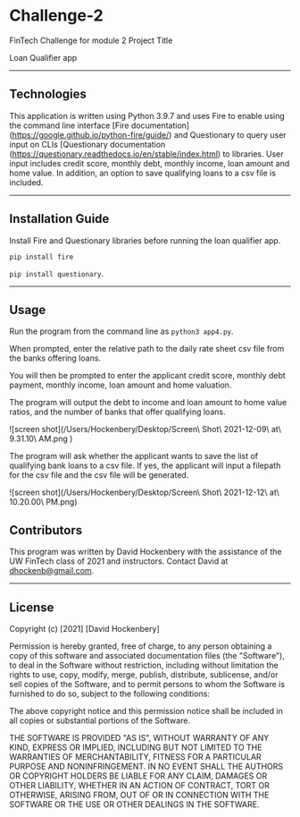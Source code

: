 # Challenge-2
FinTech Challenge for module 2
 Project Title

Loan Qualifier app

---

## Technologies

This application is written using Python 3.9.7 and uses Fire to enable using the command line interface [Fire documentation] (https://google.github.io/python-fire/guide/) and Questionary to query user input on CLIs [Questionary documentation (https://questionary.readthedocs.io/en/stable/index.html) to libraries.
User input includes credit score, monthly debt, monthly income, loan amount and home value. In addition, an option to save qualifying loans to a csv file is included.

---

## Installation Guide

Install Fire and Questionary libraries before running the loan qualifier app. 

`pip install fire` 

`pip install questionary`.

---

## Usage



Run the program from the command line as `python3 app4.py`. 

When prompted, enter the relative path to the daily rate sheet csv file from the banks offering loans. 

You will then be prompted to enter the applicant credit score, monthly debt payment, monthly income, loan amount and home valuation. 

The program will output the debt to income and loan amount to home value ratios, and the number of banks that offer qualifying loans.

![screen shot](/Users/Hockenbery/Desktop/Screen\ Shot\ 2021-12-09\ at\ 9.31.10\ AM.png )

The program will ask whether the applicant wants to save the list of qualifying bank loans to a csv file. If yes, the applicant will input a filepath for the csv file and the csv file will be generated. 

![screen shot](/Users/Hockenbery/Desktop/Screen\ Shot\ 2021-12-12\ at\ 10.20.00\ PM.png)

## Contributors

This program was written by David Hockenbery with the assistance of the UW FinTech class of 2021 and instructors. Contact David at dhockenb@gmail.com. 

---

## License

Copyright (c) [2021] [David Hockenbery]

Permission is hereby granted, free of charge, to any person obtaining a copy
of this software and associated documentation files (the "Software"), to deal
in the Software without restriction, including without limitation the rights
to use, copy, modify, merge, publish, distribute, sublicense, and/or sell
copies of the Software, and to permit persons to whom the Software is
furnished to do so, subject to the following conditions:

The above copyright notice and this permission notice shall be included in all
copies or substantial portions of the Software.

THE SOFTWARE IS PROVIDED "AS IS", WITHOUT WARRANTY OF ANY KIND, EXPRESS OR
IMPLIED, INCLUDING BUT NOT LIMITED TO THE WARRANTIES OF MERCHANTABILITY,
FITNESS FOR A PARTICULAR PURPOSE AND NONINFRINGEMENT. IN NO EVENT SHALL THE
AUTHORS OR COPYRIGHT HOLDERS BE LIABLE FOR ANY CLAIM, DAMAGES OR OTHER
LIABILITY, WHETHER IN AN ACTION OF CONTRACT, TORT OR OTHERWISE, ARISING FROM,
OUT OF OR IN CONNECTION WITH THE SOFTWARE OR THE USE OR OTHER DEALINGS IN THE
SOFTWARE.

